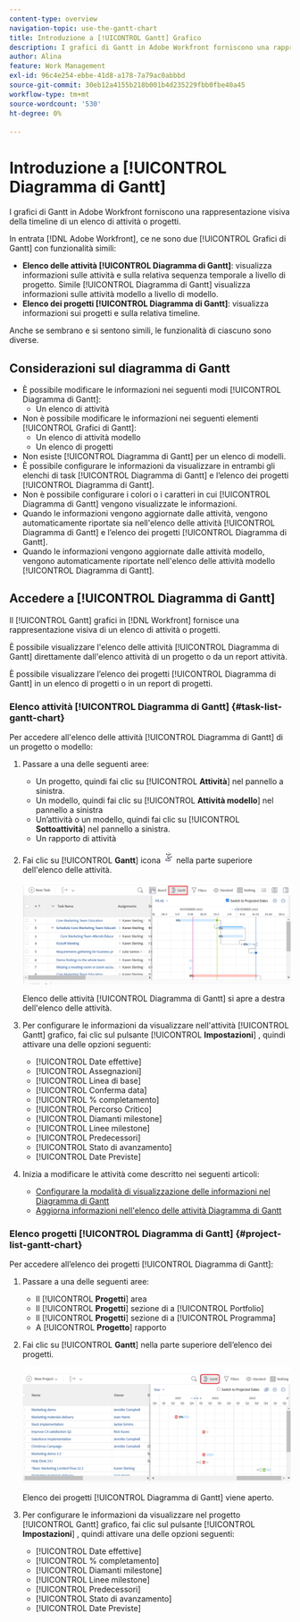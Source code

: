 ```yaml
---
content-type: overview
navigation-topic: use-the-gantt-chart
title: Introduzione a [!UICONTROL Gantt] Grafico
description: I grafici di Gantt in Adobe Workfront forniscono una rappresentazione visiva della timeline di un elenco di attività o progetti.
author: Alina
feature: Work Management
exl-id: 96c4e254-ebbe-41d8-a178-7a79ac0abbbd
source-git-commit: 30eb12a4155b218b001b4d235229fbb0fbe40a45
workflow-type: tm+mt
source-wordcount: '530'
ht-degree: 0%

---
```


# Introduzione a [!UICONTROL Diagramma di Gantt]

<!-- Audited: 01/2024 -->

I grafici di Gantt in Adobe Workfront forniscono una rappresentazione visiva della timeline di un elenco di attività o progetti.

In entrata [!DNL Adobe Workfront], ce ne sono due [!UICONTROL Grafici di Gantt] con funzionalità simili:

* **Elenco delle attività [!UICONTROL Diagramma di Gantt]**: visualizza informazioni sulle attività e sulla relativa sequenza temporale a livello di progetto. Simile [!UICONTROL Diagramma di Gantt] visualizza informazioni sulle attività modello a livello di modello.
* **Elenco dei progetti [!UICONTROL Diagramma di Gantt]**: visualizza informazioni sui progetti e sulla relativa timeline.

Anche se sembrano e si sentono simili, le funzionalità di ciascuno sono diverse.

## Considerazioni sul diagramma di Gantt

* È possibile modificare le informazioni nei seguenti modi [!UICONTROL Diagramma di Gantt]:
   * Un elenco di attività
* Non è possibile modificare le informazioni nei seguenti elementi [!UICONTROL Grafici di Gantt]:
   * Un elenco di attività modello
   * Un elenco di progetti
* Non esiste [!UICONTROL Diagramma di Gantt] per un elenco di modelli.
* È possibile configurare le informazioni da visualizzare in entrambi gli elenchi di task [!UICONTROL Diagramma di Gantt] e l’elenco dei progetti [!UICONTROL Diagramma di Gantt].
* Non è possibile configurare i colori o i caratteri in cui [!UICONTROL Diagramma di Gantt] vengono visualizzate le informazioni.
* Quando le informazioni vengono aggiornate dalle attività, vengono automaticamente riportate sia nell&#39;elenco delle attività [!UICONTROL Diagramma di Gantt] e l’elenco dei progetti [!UICONTROL Diagramma di Gantt].
* Quando le informazioni vengono aggiornate dalle attività modello, vengono automaticamente riportate nell&#39;elenco delle attività modello [!UICONTROL Diagramma di Gantt].

## Accedere a [!UICONTROL Diagramma di Gantt]

Il [!UICONTROL Gantt] grafici in [!DNL Workfront]  fornisce una rappresentazione visiva di un elenco di attività o progetti.

È possibile visualizzare l&#39;elenco delle attività [!UICONTROL Diagramma di Gantt] direttamente dall&#39;elenco attività di un progetto o da un report attività.

È possibile visualizzare l’elenco dei progetti [!UICONTROL Diagramma di Gantt] in un elenco di progetti o in un report di progetti.

### Elenco attività [!UICONTROL Diagramma di Gantt] {#task-list-gantt-chart}

<!--The task list [!UICONTROL Gantt Chart] is accessible in the following areas:

* In a Project

   * [!UICONTROL Tasks] section
   * [!UICONTROL Subtasks] section of a task

* In a [!UICONTROL Template]

* In a [!UICONTROL Task] report-->

Per accedere all&#39;elenco delle attività [!UICONTROL Diagramma di Gantt] di un progetto o modello:

1. Passare a una delle seguenti aree:

   * Un progetto, quindi fai clic su [!UICONTROL **Attività**] nel pannello a sinistra.
   * Un modello, quindi fai clic su [!UICONTROL **Attività modello**] nel pannello a sinistra
   * Un’attività o un modello, quindi fai clic su [!UICONTROL **Sottoattività**] nel pannello a sinistra.
   * Un rapporto di attività

1. Fai clic su [!UICONTROL **Gantt**] icona ![](assets/gantt-icon-nwe.png) nella parte superiore dell&#39;elenco delle attività.

   ![](assets/task-list-gantt.png)

   Elenco delle attività [!UICONTROL Diagramma di Gantt] si apre a destra dell&#39;elenco delle attività.

1. Per configurare le informazioni da visualizzare nell&#39;attività [!UICONTROL Gantt] grafico, fai clic sul pulsante [!UICONTROL **Impostazioni**] , quindi attivare una delle opzioni seguenti:

   * [!UICONTROL Date effettive]
   * [!UICONTROL Assegnazioni]
   * [!UICONTROL Linea di base]
   * [!UICONTROL Conferma data]
   * [!UICONTROL % completamento]
   * [!UICONTROL Percorso Critico]
   * [!UICONTROL Diamanti milestone]
   * [!UICONTROL Linee milestone]
   * [!UICONTROL Predecessori]
   * [!UICONTROL Stato di avanzamento]
   * [!UICONTROL Date Previste]

1. Inizia a modificare le attività come descritto nei seguenti articoli:

   * [Configurare la modalità di visualizzazione delle informazioni nel Diagramma di Gantt](../use-the-gantt-chart/configure-info-on-gantt-chart.md)
   * [Aggiorna informazioni nell&#39;elenco delle attività Diagramma di Gantt](../use-the-gantt-chart/update-info-task-list-gantt.md)

### Elenco progetti [!UICONTROL Diagramma di Gantt] {#project-list-gantt-chart}

<!--The project list [!UICONTROL Gantt Chart] is accessible in the following areas:

* In the [!UICONTROL Projects] area
* In the [!UICONTROL Projects] section of a [!UICONTROL Portfolio]
* In the [!UICONTROL Projects] section of a [!UICONTROL Program]
* In a [!UICONTROL Project] report-->

Per accedere all’elenco dei progetti [!UICONTROL Diagramma di Gantt]:

1. Passare a una delle seguenti aree:

   * Il [!UICONTROL **Progetti**] area
   * Il [!UICONTROL **Progetti**] sezione di a [!UICONTROL Portfolio]
   * Il [!UICONTROL **Progetti**] sezione di a [!UICONTROL Programma]
   * A [!UICONTROL **Progetto**] rapporto

1. Fai clic su [!UICONTROL **Gantt**] nella parte superiore dell’elenco dei progetti.

   ![](assets/project-list-gantt.png)

   Elenco dei progetti [!UICONTROL Diagramma di Gantt] viene aperto.

1. Per configurare le informazioni da visualizzare nel progetto [!UICONTROL Gantt] grafico, fai clic sul pulsante [!UICONTROL **Impostazioni**] , quindi attivare una delle opzioni seguenti:

   * [!UICONTROL Date effettive]
   * [!UICONTROL % completamento]
   * [!UICONTROL Diamanti milestone]
   * [!UICONTROL Linee milestone]
   * [!UICONTROL Predecessori]
   * [!UICONTROL Stato di avanzamento]
   * [!UICONTROL Date Previste]
